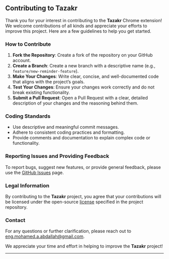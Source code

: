 ## **Contributing to Tazakr**

Thank you for your interest in contributing to the **Tazakr** Chrome extension! We welcome contributions of all kinds and appreciate your efforts to improve this project. Here are a few guidelines to help you get started.

### **How to Contribute**

1. **Fork the Repository**: Create a fork of the repository on your GitHub account.
2. **Create a Branch**: Create a new branch with a descriptive name (e.g., `feature/new-reminder-feature`).
3. **Make Your Changes**: Write clear, concise, and well-documented code that aligns with the project’s goals.
4. **Test Your Changes**: Ensure your changes work correctly and do not break existing functionality.
5. **Submit a Pull Request**: Open a Pull Request with a clear, detailed description of your changes and the reasoning behind them.

### **Coding Standards**

- Use descriptive and meaningful commit messages.
- Adhere to consistent coding practices and formatting.
- Provide comments and documentation to explain complex code or functionality.

### **Reporting Issues and Providing Feedback**

To report bugs, suggest new features, or provide general feedback, please use the [GitHub Issues](https://github.com/MohamedAAbdallah/Tazakr/issues) page.

### **Legal Information**

By contributing to the **Tazakr** project, you agree that your contributions will be licensed under the open-source [license](LICENSE) specified in the project repository.

### **Contact**

For any questions or further clarification, please reach out to [eng.mohamed.a.abdallah@gmail.com](mailto:eng.mohamed.a.abdallah@gmail.com).

We appreciate your time and effort in helping to improve the **Tazakr** project!

---
